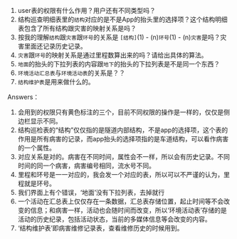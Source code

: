 1. user表的权限有什么作用？用户还有不同类型吗？
2. 结构巡查明细表里的`结构`对应的是不是App的抬头里的选择项？这个结构明细表包含了所有结构跟灾害的映射关系是吗？
3. 按我的理解``结构``跟``灾害``跟``环号``的关系是 ``[结构]``(1) - (n)`环号`(1) - (n)`灾害`是吗？灾害里面还记录历史记录。
4. `灾害`跟`环号`的映射关系是通过里程数算出来的吗？请给出具体的算法。
5. ``地面``的抬头的下拉列表的内容跟`地下`的抬头的下拉列表是不是同一个东西？
6. `环境活动汇总表`与`环境活动表`的关系是？？
7. `结构维护表`是用来做什么的。



Answers：
1. 会用到的权限只有黄色标注的三个，目前不同权限的操作是一样的，仅仅是侧边栏显示不同。
2. 结构巡检表的“结构”仅仅指的是隧道内部结构，不是app的选择项，这个表的作用是所有病害的记录，而app抬头的选择项指的是车道结构，可以看作病害的一个属性。
3. 对应关系是对的。病害在不同时间，属性会不一样，所以会有历史记录。不同时间的同一个病害，病害编号相同，流水号不同。
4. 里程和环号是一一对应的，我会发一个对应的表，所以可以不严谨的认为，里程就是环号。
5. 我们界面上有个错误，‘地面’没有下拉列表，去掉就行
6. 一个活动在汇总表上仅仅存在一条数据，汇总表存储位置，起止时间等不会改变的信息；和病害一样，活动也会随时间而改变，所以‘环境活动表’存储的是活动的历史纪录，包括活动状态，当前的多媒体信息等会改变的内容。
7. ‘结构维护表’即病害维修记录表，查看维修历史的时候用到。
